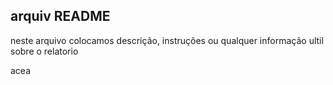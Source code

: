 ## **arquiv README**

neste arquivo colocamos descrição, instruções 
ou qualquer informação ultil sobre o relatorio

acea